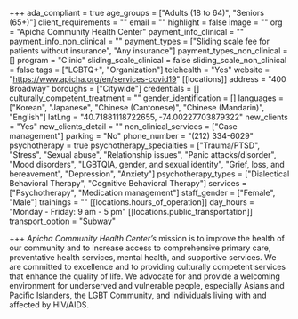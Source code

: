 +++
ada_compliant = true
age_groups = ["Adults (18 to 64)", "Seniors (65+)"]
client_requirements = ""
email = ""
highlight = false
image = ""
org = "Apicha Community Health Center"
payment_info_clinical = ""
payment_info_non_clinical = ""
payment_types = ["Sliding scale fee for patients without insurance", "Any insurance"]
payment_types_non_clinical = []
program = "Clinic"
sliding_scale_clinical = false
sliding_scale_non_clinical = false
tags = ["LGBTQ+", "Organization"]
telehealth = "Yes"
website = "https://www.apicha.org/en/services-covid19"
[[locations]]
address = "400 Broadway"
boroughs = ["Citywide"]
credentials = []
culturally_competent_treatment = ""
gender_identification = []
languages = ["Korean", "Japanese", "Chinese (Cantonese)", "Chinese (Mandarin)", "English"]
latLng = "40.71881118722655, -74.00227703879322"
new_clients = "Yes"
new_clients_detail = ""
non_clinical_services = ["Case management"]
parking = "No"
phone_number = "(212) 334-6029"
psychotherapy = true
psychotherapy_specialties = ["Trauma/PTSD", "Stress", "Sexual abuse", "Relationship issues", "Panic attacks/disorder", "Mood disorders", "LGBTQIA, gender, and sexual identity", "Grief, loss, and bereavement", "Depression", "Anxiety"]
psychotherapy_types = ["Dialectical Behavioral Therapy", "Cognitive Behavioral Therapy"]
services = ["Psychotherapy", "Medication management"]
staff_gender = ["Female", "Male"]
trainings = ""
[[locations.hours_of_operation]]
day_hours = "Monday - Friday: 9 am - 5 pm"
[[locations.public_transportation]]
transport_option = "Subway"

+++
_Apicha Community Health Center’s_ mission is to improve the health of our community and to increase access to comprehensive primary care, preventative health services, mental health, and supportive services. We are committed to excellence and to providing culturally competent services that enhance the quality of life. We advocate for and provide a welcoming environment for underserved and vulnerable people, especially Asians and Pacific Islanders, the LGBT Community, and individuals living with and affected by HIV/AIDS.